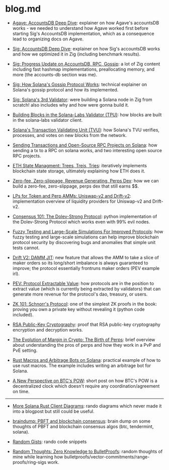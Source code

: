 # blog.md

- [Agave: AccountsDB Deep Dive](https://www.anza.xyz/blog/a-deep-dive-into-solana-s-accountsdb): explainer on how Agave's accountsDB works - we needed to understand how Agave worked first before starting Sig's AccountsDB implementation, which as a consequence lead to organizing docs on Agave. 

- [Sig: AccountsDB Deep Dive](https://blog.syndica.io/sig-engineering-part-3-solanas-accountsdb/): explainer on how Sig's accountsDB works and how we optimized it in Zig (including benchmark results).

- [Sig: Progress Update on AccountsDB, RPC, Gossip](https://blog.syndica.io/sig-engineering-part-2-accountsdb-more/): a lot of Zig content including fast hashmap implementations, preallocating memory, and more (the accounts-db section was me).

- [Sig: How Solana's Gossip Protocol Works](https://blog.syndica.io/sig-engineering-1-gossip-protocol/): technical explainer on Solana's gossip protocol and how its implemented.

- [Sig: Solana's 3rd Validator](https://blog.syndica.io/introducing-sig-by-syndica-an-rps-focused-solana-validator-client-written-in-zig/): were building a Solana node in Zig from scratch! also includes why and how were gonna build it.

- [Building Blocks in the Solana-Labs Validator (TPU)](https://github.com/0xNineteen/blog.md/blob/master/contents/sol-blocks/index.md): how blocks are built in the solana-labs validator client.

- [Solana's Transaction Validating Unit (TVU)](https://github.com/0xNineteen/blog.md/blob/master/contents/sol-tvu/index.md): how Solana's TVU verifies, processes, and votes on new blocks from the network.

- [Sending Transactions and Open-Source RPC Projects on Solana](https://github.com/0xNineteen/blog.md/blob/master/contents/sol-rpcs/index.md): how sending a tx to a RPC on solana works, and two interesting open source RPC projects.

- [ETH State Managment: Trees, Treis, Tries](https://github.com/0xNineteen/blog.md/blob/master/contents/eth-state/index.md): iteratively implements blockchain state storage, ultimately explaining how ETH does it.

- [Zero-fee, Zero-slippage, Revenue Generating, Perps Dex](https://github.com/0xNineteen/blog.md/blob/master/contents/zero-fee-dexs/index.md): how we can build a zero-fee, zero-slippage, perps dex that still earns $$.

- [LPs for Token and Perp AMMs: Uniswap-v2 and Drift-v2](https://github.com/0xNineteen/blog.md/blob/master/contents/lps-v2/index.md): implementation overview of liquidity providers for Uniswap-v2 and Drift-v2. 

- [Consensus 101: The Dolev-Strong Protocol](https://github.com/0xNineteen/blog.md/blob/master/contents/blockchain-01/dolev.ipynb): python implementation of the Dolev-Strong Protocol which works even with 99% evil nodes.  

- [Fuzzy Testing and Large-Scale Simulations For Improved Protocols](https://github.com/0xNineteen/blog.md/blob/master/contents/protocol-sims/gpt3.md): how fuzzy testing and large-scale simulations can help improve blockchain protocol security by discovering bugs and anomalies that simple unit tests cannot.

- [Drift V2: DAMM JIT](https://twitter.com/0xNineteen/status/1571926865681711104?s=20&t=NoH3aXLAh7DRgxh46T8j-w): new feature that allows the AMM to take a slice of maker orders so its long/short imbalance is always guaranteed to improve; the protocol essentially frontruns maker orders (PEV example irl). 

- [PEV: Protocol Extractable Value](https://github.com/0xNineteen/blog.md/blob/master/contents/mev-v2/index.md): how protocols are in the position to extract value (which is currently being extracted by validators) that can generate more revenue for the protocol's dao, treasury, or users. 

- [ZK 101: Schnorr's Protocol](https://github.com/0xNineteen/blog.md/blob/master/contents/schnorr-zk/index.md): one of the simplest ZK proofs in the book: proving you own a private key without revealing it (python code included).

- [RSA Public-Key Cryptography](https://github.com/0xNineteen/blog.md/blob/master/contents/rsa-encryption/index.md): proof that RSA public-key cryptography encryption and decryption works. 

- [The Evolution of Margin in Crypto: The Birth of Perps](https://github.com/0xNineteen/blog.md/blob/master/contents/crypto-margin-perps/index.md): brief overview about understanding the pros of perps and how they work in a PvP and PvE setting.  

- [Rust Macros and Arbitrage Bots on Solana](https://github.com/0xNineteen/blog.md/blob/master/contents/rust-macros-arbitrage/index.md): practical example of how to use rust macros. The example includes writing an arbitrage bot for Solana.

- [A New Perspective on BTC's POW](https://github.com/0xNineteen/blog.md/blob/master/contents/btc-consensus/index.md): short post on how BTC's POW is a decentralized clock which doesn't require any coordination/agreement on time.

--- 

- [More Solana Rust Client Diagrams](https://github.com/0xNineteen/blog.md/blob/master/contents/diagram-dump/index.md): rando diagrams which never made it into a blogpost but still
could be useful.

- [braindump: PBFT and blockchain consensus](https://github.com/0xNineteen/blog.md/blob/master/contents/btc-pbft/index.md): brain dump on some thoughts of PBFT and blockchain consensus algos (btc, tendermint, solana).

- [Random Gists](https://gist.github.com/0xNineteen): rando code snippets 

- [Random Thoughts: Zero Knowledge to BulletProofs](https://github.com/0xNineteen/blog.md/blob/master/contents/reflecting-0k2bp/index.md): random thoughts of mine while learning how bulletproofs/vector-commitments/range-proofs/ring-sigs work.
